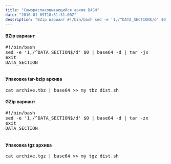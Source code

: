 ```yaml
---
title: "Самораспаковывающийся архив BASH"
date: "2016-01-09T18:51:31.00Z"
description: "BZip вариант #!/bin/bash sed -e '1,/^DATA_SECTION$/d' $0 | base64 -d | tar -jx exit DATA_SECTION    Упаковка tar-bzip архива cat"
---
```


<h4>BZip вариант</h4>
<pre>#!/bin/bash<br>sed -e '1,/^DATA_SECTION$/d' $0 | base64 -d | tar -jx<br>exit<br>DATA_SECTION<br><br></pre>
<h4>Упаковка tar-bzip архива</h4>
<pre>cat archive.tbz | base64 &gt;&gt; my_tbz_dist.sh</pre>
<h4>GZip вариант</h4>
<pre>#!/bin/bash<br>sed -e '1,/^DATA_SECTION$/d' $0 | base64 -d | tar -zx<br>exit<br>DATA_SECTION<br><br></pre>
<h4>Упаковка tgz архива</h4>
<pre>cat archive.tgz | base64 &gt;&gt; my_tgz_dist.sh</pre>


